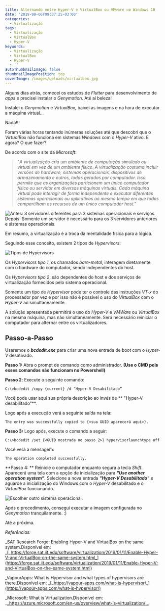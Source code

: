 ```yaml
---
title: Alternando entre Hyper-V e VirtualBox ou VMware no Windows 10
date: '2019-09-06T09:37:25-03:00'
categories:
  - Virtualização
tags:
  - Virtualização
  - VirtualBox
  - Hyper-V
keywords:
  - Virtualização
  - VirtualBox
  - Hyper-V
  - ''
autoThumbnailImage: false
thumbnailImagePosition: top
coverImage: /images/uploads/virtualbox.jpg
---
```

Alguns dias atrás, comecei os estudos de _Flutter_ para desenvolvimento de _apps_ e precisei instalar o _Genymotion_. Até aí beleza!

Instalei o _Genymotion_ e _VirtualBox_, baixei as imagens e na hora de executar a máquina virtual...

Nada!!!

Foram várias horas tentando inúmeras soluções até que descobri que o _VirtualBox_ não funciona em sistemas _Windows_ com o _Hyper-V_ ativo.  E agora? O que fazer?

De acordo com o site da _Microsoft_: 

> "_A virtualização cria um ambiente de computação simulado ou virtual em vez de um ambiente físico. A virtualização costuma incluir versões de hardware, sistemas operacionais, dispositivos de armazenamento e outros, todas geradas por computador. Isso permite que as organizações particionem um único computador físico ou servidor em diversas máquinas virtuais. Cada máquina virtual pode interagir de forma independente e executar diferentes sistemas operacionais ou aplicativos ao mesmo tempo em que todas compartilham os recursos de um único computador host."_

![Antes: 3 servidores diferentes para 3 sistemas operacionais e serviços. Depois: Somente um servidor é necessário para os 3 servidores anteriores e sistemas operacionais.](/images/uploads/virtualization.jpg)

Em resumo, a virtualização é a troca da mentalidade física para a lógica.

Seguindo esse conceito, existem 2 tipos de _Hypervisors_:

![Tipos de Hypervisors](/images/uploads/typesofhypervisors.jpg)

Os _Hypervisors tipo 1_, os chamados _bare-metal_, interagem diretamente com o hardware do computador, sendo independentes do host.

Os _Hypervisors  tipo 2_, são dependentes do host e dos serviços de virtualização fornecidos pelo sistema operacional. 

Somente um tipo de _Hypervisor_ pode ter o controle das instruções _VT-x_ do processador por vez e por isso não é possível o uso do _VirtualBox_ com o _Hyper-V_ ao simultaneamente.

A solução apresentada permitirá o uso do _Hyper-V_ e _VMWare_ ou _VirtualBox_ na mesma máquina, mas não simultaneamente. Será necessário reiniciar o computador para alternar entre os virtualizadores.

## Passo-a-Passo

Usaremos o **_bcdedit.exe_** para criar uma nova entrada de boot com o _Hyper-V_ desativado.

**Passo 1:** Abra o prompt de comando como administrador. **(Use o CMD pois esses comandos não funcionam no Powershell)**

**Passo 2**: Execute o seguinte comando: 

```
C:\>bcdedit /copy {current} /d “Hyper-V Desabilitado”
```

Você pode usar aqui sua própria descrição ao invés de ** "Hyper-V desabilitado"**. 

Logo após a execução verá a seguinte saída na tela:

```
The entry was successfully copied to {<sua GUID aparecerá aqui>}.
```

**Passo 3:**  Logo após, execute o comando a seguir:

```
C:\>bcdedit /set {<GUID mostrada no passo 2>} hypervisorlaunchtype off
```

Você verá a mensagem:

```
The operation completed successfully.
```

**Passo 4: ** Reinicie o computador enquanto segura a tecla _Shift_. Aparecerá uma tela com a opção de inicialização para **_"Use another operation system"_**.  Selecione a nova entrada **_"Hyper-V Desabilitado"_** e aguarde a inicialização do Windows com o _Hyper-V_ desabilitado e o _VirtualBox_ funcionando.

![Escolher outro sistema operacional.](/images/uploads/use-another-operating-system.jpg)

Após o procedimento, consegui executar a imagem configurada no _Genymotion_ tranquilamente. :)

Até a próxima.

_Referências:_

_SAT Research Forge: Enabling Hyper-V and VirtualBox on the same system.Disponível em: _[_https://forge.sat.iit.edu/software/virtualization/2019/01/11/Enable-Hyper-V-and-VirtualBox-on-the-same-system.html_](https://forge.sat.iit.edu/software/virtualization/2019/01/11/Enable-Hyper-V-and-VirtualBox-on-the-same-system.html)

_VapourApps: What is Hypervisor and what types of hypervisors are there.Disponível em: _[_https://vapour-apps.com/what-is-hypervisor/_](https://vapour-apps.com/what-is-hypervisor/)

_Microsoft: What is Virtualization.Disponível em: _[_https://azure.microsoft.com/en-us/overview/what-is-virtualization/ _](https://azure.microsoft.com/en-us/overview/what-is-virtualization/)

